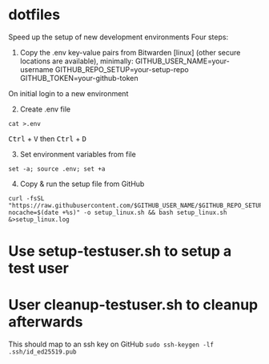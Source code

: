 # dotfiles

Speed up the setup of new development environments
Four steps:

1. Copy the .env key-value pairs from Bitwarden [linux] (other secure locations are available), minimally:
   GITHUB_USER_NAME=your-username
   GITHUB_REPO_SETUP=your-setup-repo
   GITHUB_TOKEN=your-github-token

On initial login to a new environment

2. Create .env file

```
cat >.env
```

<kbd>Ctrl</kbd> + <kbd>V</kbd> then
<kbd>Ctrl</kbd> + <kbd>D</kbd>

3. Set environment variables from file

`set -a; source .env; set +a`

4. Copy & run the setup file from GitHub

```
curl -fsSL "https://raw.githubusercontent.com/$GITHUB_USER_NAME/$GITHUB_REPO_SETUP/refs/heads/main/setup_linux.sh?nocache=$(date +%s)" -o setup_linux.sh && bash setup_linux.sh &>setup_linux.log
```

# Use setup-testuser.sh to setup a test user

# User cleanup-testuser.sh to cleanup afterwards

This should map to an ssh key on GitHub
`sudo ssh-keygen -lf .ssh/id_ed25519.pub`
